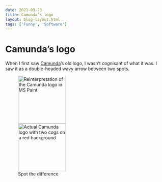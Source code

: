 ```yaml
---
date: 2021-03-23
title: Camunda’s logo
layout: blog-layout.html
tags: ['Funny', 'Software']
---
```


# Camunda’s logo
When I first saw [Camunda](https://camunda.com)’s old logo, I wasn’t <em>cog</em>nisant of what it was. I saw it as a double-headed wavy arrow between two spots.

<style>
	figure, figure div {
		max-width: 150px;
	}
	@media (min-width: 350px) {
		figure, figure div {
			max-width: 300px;
		}
	}
</style>

<figure>
	<div style="flex-wrap: wrap;">
  	<img alt='Reinterpretation of the Camunda logo in MS Paint' style='aspect-ratio: 1/1;' src='./assets/camunda-reinterpretation.webp' width='150' >
  	<img alt='Actual Camunda logo with two cogs on a red background' style='aspect-ratio: 1/1;' src='./assets/camunda-cogs.webp' width='150' >
	</div>
	<figcaption>
	 Spot the difference
	</figcaption>
</figure>
